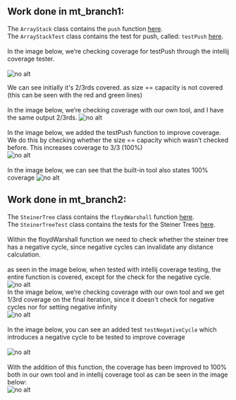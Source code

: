 ## Work done in mt_branch1:

The `ArrayStack` class contains the `push` function [here](src/main/java/com/williamfiset/algorithms/datastructures/stack/ArrayStack.java). <br>
The `ArrayStackTest` class contains the test for push, called: `testPush` [here](src/test/java/com/williamfiset/algorithms/datastructures/stack/ArrayStackTest.java).
<br><br>
In the image below, we’re checking coverage for testPush through the intellij coverage tester. <br><br>
![no alt](readMeImages/branch1img1.png)

We can see initially it's 2/3rds covered. as size == capacity is not covered (this can be seen with the red and green lines)
<br><br>
In the image below, we’re checking coverage with our own tool, and I have the same output 2/3rds.
![no alt](readMeImages/branch1img2.png)
<br> <br>
In the image below, we added the testPush function to improve coverage. We do this by checking whether the  size == capacity which wasn’t checked before. This increases coverage to 3/3 (100%)<br>
![no alt](readMeImages/branch1img3.png)
<br><br>
In the image below, we can see that the built-in tool also states 100% coverage
![no alt](readMeImages/branch1img4.png)

## Work done in mt_branch2:

The `SteinerTree` class contains the `floydWarshall` function [here](src/main/java/com/williamfiset/algorithms/graphtheory/SteinerTree.java). <br>
The `SteinerTreeTest` class contains the tests for the Steiner Trees [here](src/test/java/com/williamfiset/algorithms/graphtheory/SteinerTreeTest.java).
<br><br>
Within the floydWarshall function we need to check whether the steiner tree has a negative cycle, since negative cycles can invalidate any distance calculation.
<br><br>
as seen in the image below, when tested with intellij coverage testing, the entire function is covered, except for the check for the negative cycle.
<br>
![no alt](readMeImages/branch2img1.png)
<br>
In the image below, we’re checking coverage with our own tool and we get 1/3rd coverage on the final iteration, since it doesn't check for negative cycles nor for setting negative infinity
<br>
![no alt](readMeImages/branch2img2.png)
<br><br>
In the image below, you can see an added test `testNegativeCycle` which introduces a negative cycle to be tested to improve coverage
<br><br>
![no alt](readMeImages/branch2img3.png)
<br><br>
With the addition of this function, the coverage has been improved to 100% both in our own tool and in intellij coverage tool as can be seen in the image below:
<br>
![no alt](readMeImages/branch2img4.png)